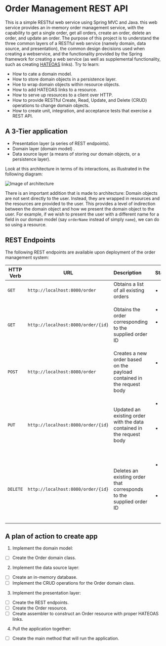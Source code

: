 # Order Management REST API

This is a simple RESTful web service using Spring MVC and Java. this web service provides an in-memory order management service, with the capability to get a single order, get all orders, create an order, delete an order, and update an order. The purpose of this project is to understand the three common layers of a RESTful web service (namely domain, data source, and presentation), the common design decisions used when creating a webservice, and the functionality provided by the Spring framework for creating a web service (as well as supplemental functionality, such as creating [HATEOAS](http://projects.spring.io/spring-hateoas/) links). Try to learn:

- How to cate a domain model.
- How to store domain objects in a persistence layer.
- Hoe to wrap domain objects within resource objects.
- How to add HATEOAS links to a resource.
- How to serve up resources to a client over HTTP.
- How to provide RESTful Create, Read, Update, and Delete (CRUD) operations to change domain objects.
- How to create unit, integration, and acceptance tests that exercise a REST API.

## A 3-Tier application

- Presentation layer (a series of REST endpoints).
- Domain layer (domain model) .
- Data source layer (a means of storing our domain objects, or a persistence layer).

Look at this architecture in terms of its interactions, as illustrated in the following diagram:

![Image of architecture](https://image.ibb.co/bsG4j6/rest_model.png)

There is an important addition that is made to architecture: Domain objects are not sent directly to the user. Instead, they are wrapped in resources and the resources are provided to the user. This provides a level of indirection between the domain object and how we present the domain object to the user. For example, if we wish to present the user with a different name for a field in our domain model (say `orderName` instead of simply `name`), we can do so using a resource.


## REST Endpoints

The following REST endpoints are available upon deployment of the order management system:

| HTTP Verb        | URL           | Description  | Status Codes |
| ------------- |-------------|:-----| ----|
| `GET` | `http://localhost:8080/order` | Obtains a list of all existing orders | <ul><li>`200 OK`</li></ul> |
| `GET` | `http://localhost:8080/order/{id}` | Obtains the order corresponding to the supplied order ID | <ul><li>`200 OK` if order exists</li><li>`404 Not Found` if order does not exist</li></ul> |
| `POST` | `http://localhost:8080/order` | Creates a new order based on the payload contained in the request body | <ul><li>`201 Created` if order successfully created</li></ul> |
| `PUT` | `http://localhost:8080/order/{id}` | Updated an existing order with the data contained in the request body | <ul><li>`200 OK` if order successfully updated</li><li>`404 Not Found` if order does not exist</li></ul> |
| `DELETE` | `http://localhost:8080/order/{id}` | Deletes an existing order that corresponds to the supplied order ID | <ul><li>`203 No Content` if order successfully deleted</li><li>`404 Not Found` if order does not exist</li></ul> |

## A plan of action to create app

1. Implement the domain model:
- [ ] Create the Order domain class.

2. Implement the data source layer:
- [ ] Create an in-memory database.
- [ ] Implement the CRUD operations for the Order domain class.

3. Implement the presentation layer:
- [ ] Create the REST endpoints.
- [ ] Create the Order resource.
- [ ] Create assembler to construct an Order resource with proper HATEOAS links.

4. Pull the application together:
- [ ] Create the main method that will run the application.